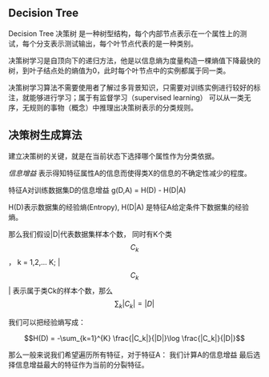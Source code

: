 ## Decision Tree

Decision Tree 决策树 是一种树型结构，每个内部节点表示在一个属性上的测试，每个分支表示测试输出，每个叶节点代表的是一种类别。

决策树学习是自顶向下的递归方法，他是以信息熵为度量构造一棵熵值下降最快的树，到叶子结点处的熵值为0，此时每个叶节点中的实例都属于同一类。

决策树学习算法不需要使用者了解过多背景知识，只需要对训练实例进行较好的标注，就能够进行学习；属于有监督学习（supervised learning）
可以从一类无序，无规则的事物（概念）中推理出决策树表示的分类规则。

## 决策树生成算法

建立决策树的关键，就是在当前状态下选择哪个属性作为分类依据。

*信息增益* 表示得知特征属性A的信息而使得类X的信息的不确定性减少的程度。

特征A对训练数据集D的信息增益 g(D,A) = H(D) - H(D|A)

 H(D)表示数据集的经验熵(Entropy), H(D|A) 是特征A给定条件下数据集的经验熵。
 
 那么我们假设|D|代表数据集样本个数， 同时有K个类$$C_k$$， k = 1,2,... K; |$$C_k$$| 表示属于类Ck的样本个数，那么 $$\sum_{k} |C_k| = |D|$$
 
 我们可以把经验熵写成： 
 
 $$H(D) = -\sum_{k=1}^{K} \frac{|C_k|}{|D|}\log \frac{|C_k|}{|D|}$$
 
 
那么一般来说我们希望遍历所有特征，对于特征A：
我们计算A的信息增益
最后选择信息增益最大的特征作为当前的分裂特征。


